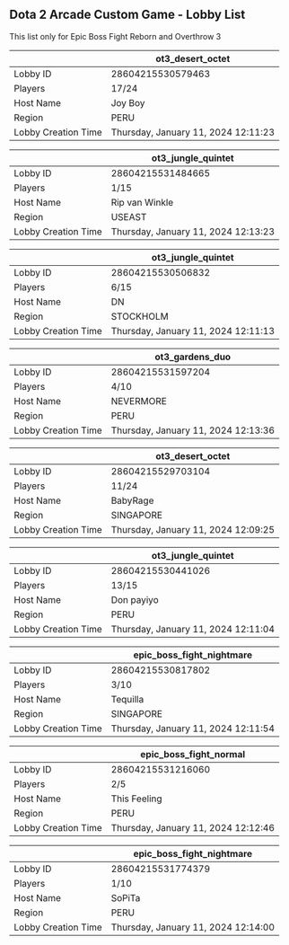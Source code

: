 ## Dota 2 Arcade Custom Game - Lobby List

This list only for Epic Boss Fight Reborn and Overthrow 3

|  | ot3_desert_octet |
| ------ | ------ |
| Lobby ID | 28604215530579463 |
| Players | 17/24 |
| Host Name | Joy Boy |
| Region | PERU |
| Lobby Creation Time | Thursday, January 11, 2024 12:11:23 |


|  | ot3_jungle_quintet |
| ------ | ------ |
| Lobby ID | 28604215531484665 |
| Players | 1/15 |
| Host Name | Rip van Winkle |
| Region | USEAST |
| Lobby Creation Time | Thursday, January 11, 2024 12:13:23 |


|  | ot3_jungle_quintet |
| ------ | ------ |
| Lobby ID | 28604215530506832 |
| Players | 6/15 |
| Host Name | DN |
| Region | STOCKHOLM |
| Lobby Creation Time | Thursday, January 11, 2024 12:11:13 |


|  | ot3_gardens_duo |
| ------ | ------ |
| Lobby ID | 28604215531597204 |
| Players | 4/10 |
| Host Name | NEVERMORE |
| Region | PERU |
| Lobby Creation Time | Thursday, January 11, 2024 12:13:36 |


|  | ot3_desert_octet |
| ------ | ------ |
| Lobby ID | 28604215529703104 |
| Players | 11/24 |
| Host Name | BabyRage |
| Region | SINGAPORE |
| Lobby Creation Time | Thursday, January 11, 2024 12:09:25 |


|  | ot3_jungle_quintet |
| ------ | ------ |
| Lobby ID | 28604215530441026 |
| Players | 13/15 |
| Host Name | Don payiyo |
| Region | PERU |
| Lobby Creation Time | Thursday, January 11, 2024 12:11:04 |


|  | epic_boss_fight_nightmare |
| ------ | ------ |
| Lobby ID | 28604215530817802 |
| Players | 3/10 |
| Host Name | Tequilla |
| Region | SINGAPORE |
| Lobby Creation Time | Thursday, January 11, 2024 12:11:54 |


|  | epic_boss_fight_normal |
| ------ | ------ |
| Lobby ID | 28604215531216060 |
| Players | 2/5 |
| Host Name | This Feeling |
| Region | PERU |
| Lobby Creation Time | Thursday, January 11, 2024 12:12:46 |


|  | epic_boss_fight_nightmare |
| ------ | ------ |
| Lobby ID | 28604215531774379 |
| Players | 1/10 |
| Host Name | SoPiTa |
| Region | PERU |
| Lobby Creation Time | Thursday, January 11, 2024 12:14:00 |


